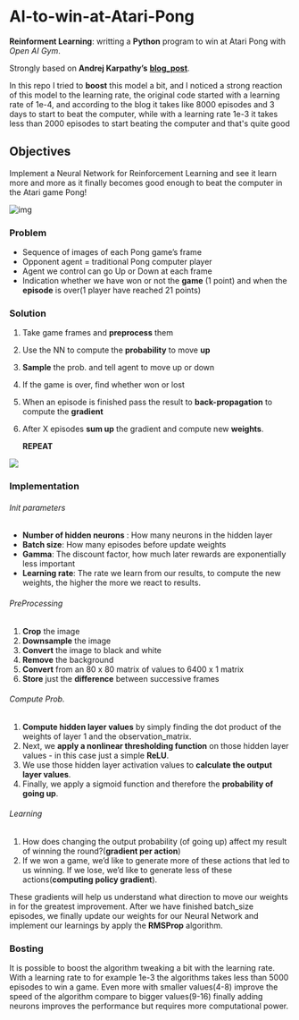 # AI-to-win-at-Atari-Pong
**Reinforment Learning**: writting a **Python** program to win at Atari Pong with *Open AI Gym*.

Strongly  based on **Andrej Karpathy’s** [**blog_post**](http://karpathy.github.io/2016/05/31/rl/). 


In this repo I tried to **boost** this model a bit, and I noticed a strong reaction of this model to the learning rate, the original code started with a learning rate of 1e-4, and according to the blog it takes like 8000 episodes and 3 days to start to beat the computer, while with a learning rate 1e-3 it takes less than 2000 episodes to start beating the computer and that's quite good


## Objectives

Implement a Neural Network for Reinforcement Learning and see it learn more and more as it finally becomes good enough to beat the computer in the Atari game Pong! 

![img](https://lh5.googleusercontent.com/K6eXjuSzBjvnC7v_ywlHDPT1YgncpLvpV3P5yUvzRn_DGbXeFoKSoSqEZWZ32OhUZjcmhr5_VzmY5RPzjOeFOzXIcWyokBuX9_mtYhAvssk21onMOGNg0U01bEs-yvglVG9Vrh0Ublo)


### Problem

- Sequence of images of each Pong game’s frame
- Opponent agent = traditional Pong computer player
- Agent we control can go Up or Down at each frame
- Indication whether we have won or not the **game** (1 point) and when the **episode** is over(1 player have reached 21 points)



### Solution

1. Take game frames and **preprocess** them

2. Use the NN to compute the **probability** to move **up**

3. **Sample** the prob. and tell agent to move up or down

4. If the game is over, find whether won or lost

5. When an episode is finished pass the result to **back-propagation** to compute the **gradient**

6. After X episodes **sum up** the gradient and compute new **weights**. 

   **REPEAT**

![](https://cdn-images-1.medium.com/max/1067/1*05ExQKJ0nOoWV80SNVEyJg.png)



### Implementation 

######  Init parameters

- **Number of hidden neurons** : How many neurons in the hidden layer
- **Batch size**: How many episodes before update weights
- **Gamma**: The discount factor, how much later rewards are exponentially less important
- **Learning rate**: The rate we learn from our results, to compute the new weights, the higher the more we react to results.

###### PreProcessing

1. **Crop** the image
2. **Downsample** the image
3. **Convert** the image to black and white
4. **Remove** the background
5. **Convert** from an 80 x 80 matrix of values to 6400 x 1 matrix
6. **Store** just the **difference** between successive frames

###### Compute Prob.

1. **Compute hidden layer values** by simply finding the dot product of the weights of layer 1 and the observation_matrix.
2. Next, we **apply a nonlinear thresholding function** on those hidden layer values - in this case just a simple **ReLU**.
3. We use those hidden layer activation values to **calculate the output layer values**.
4. Finally, we apply a sigmoid function and therefore the **probability of going up**.

###### Learning

1. How does changing the output probability (of going up) affect my result of winning the round?(**gradient per action**)
2. If we won a game, we’d like to generate more of these actions that led to us winning. If we lose, we’d like to generate less of these actions(**computing policy gradient**).

These gradients will help us understand what direction to move our weights in for the greatest improvement. After we have finished batch_size episodes, we finally update our weights for our Neural Network and implement our learnings by apply the **RMSProp** algorithm.

### Bosting

It is possible to boost the algorithm tweaking a bit with the learning rate. With a learning rate to for example 1e-3 the algorithms takes less than 5000 episodes to win a game. Even more with smaller values(4-8) improve the speed of the algorithm compare to bigger values(9-16) finally adding neurons improves the performance but requires more computational power.


